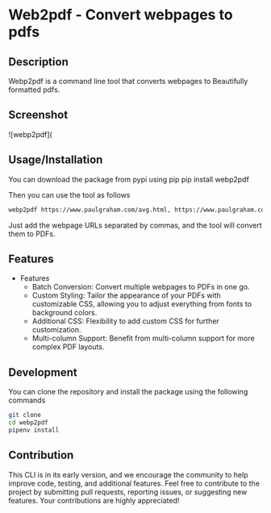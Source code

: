 # Web2pdf - Convert webpages to pdfs

## Description
Webp2pdf is a command line tool that converts webpages to Beautifully formatted pdfs.

## Screenshot
![webp2pdf](

## Usage/Installation
You can download the package from pypi using pip
pip install webp2pdf

Then you can use the tool as follows
```bash
webp2pdf https://www.paulgraham.com/avg.html, https://www.paulgraham.com/determination.html
```

Just add the webpage URLs separated by commas, and the tool will convert them to PDFs.

## Features
- Features
    - Batch Conversion: Convert multiple webpages to PDFs in one go.
    - Custom Styling: Tailor the appearance of your PDFs with customizable CSS, allowing you to adjust everything from fonts to background colors.
    - Additional CSS: Flexibility to add custom CSS for further customization.
    - Multi-column Support: Benefit from multi-column support for more complex PDF layouts.


## Development
You can clone the repository and install the package using the following commands
```bash
git clone
cd webp2pdf
pipenv install
```

## Contribution
This CLI is in its early version, and we encourage the community to help improve code, testing, and additional features. Feel free to contribute to the project by submitting pull requests, reporting issues, or suggesting new features. Your contributions are highly appreciated!